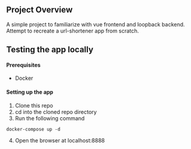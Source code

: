 ## Project Overview
A simple project to familiarize with vue frontend and loopback backend.
Attempt to recreate a url-shortener app from scratch.

## Testing the app locally
#### Prerequisites
* Docker

#### Setting up the app
1. Clone this repo
2. cd into the cloned repo directory
3. Run the following command
```
docker-compose up -d
```
4. Open the browser at localhost:8888
